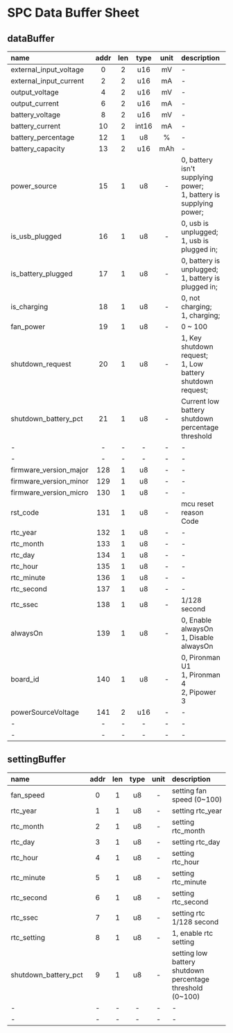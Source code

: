 # SPC Data Buffer Sheet

## dataBuffer

|name|addr|len|type|unit|description|
|:--|:--:|:--:|:--:|:--:|:--|
|external_input_voltage|0|2|u16|mV|-|
|external_input_current|2|2|u16|mA|-|
|output_voltage|4|2|u16|mV|-|
|output_current|6|2|u16|mA|-|
|battery_voltage|8|2|u16|mV|-|
|battery_current|10|2|int16|mA|-|
|battery_percentage|12|1|u8|%|-|
|battery_capacity|13|2|u16|mAh|-|
|power_source|15|1|u8|-| 0,  battery isn't supplying power; <br> 1,  battery is supplying power;|
|is_usb_plugged|16|1|u8|-| 0, usb is unplugged; <br> 1, usb is plugged in;|
|is_battery_plugged|17|1|u8|-| 0, battery is unplugged; <br> 1, battery is plugged in;|
|is_charging|18|1|u8|-| 0, not charging; <br> 1, charging;|
|fan_power|19|1|u8|-| 0 ~ 100|
|shutdown_request|20|1|u8|-| 1, Key shutdown request; <br> 1, Low battery shutdown request;|
|shutdown_battery_pct|21|1|u8|-| Current low battery shutdown percentage threshold|
|-|-|-|-|-|-|
|-|-|-|-|-|-|
|firmware_version_major|128|1|u8|-|-|
|firmware_version_minor|129|1|u8|-|-|
|firmware_version_micro|130|1|u8|-|-|
|rst_code|131|1|u8|-|mcu reset reason Code|
|rtc_year|132|1|u8|-|-|
|rtc_month|133|1|u8|-|-|
|rtc_day|134|1|u8|-|-|
|rtc_hour|135|1|u8|-|-|
|rtc_minute|136|1|u8|-|-|
|rtc_second|137|1|u8|-|-|
|rtc_ssec|138|1|u8|-|1/128 second|
|alwaysOn|139|1|u8|-|0, Enable alwaysOn <br> 1, Disable alwaysOn|
|board_id|140|1|u8|-|0, Pironman U1 <br> 1, Pironman 4 <br> 2, Pipower 3|
|powerSourceVoltage|141|2|u16|-|-|
|-|-|-|-|-|-|
|-|-|-|-|-|-|

## settingBuffer

|name|addr|len|type|unit|description|
|:--|:--:|:--:|:--:|:--:|:--|
|fan_speed|0|1|u8|-|setting fan speed (0~100)|
|rtc_year|1|1|u8|-|setting rtc_year|
|rtc_month|2|1|u8|-|setting rtc_month|
|rtc_day|3|1|u8|-|setting rtc_day|
|rtc_hour|4|1|u8|-|setting rtc_hour|
|rtc_minute|5|1|u8|-|setting rtc_minute|
|rtc_second|6|1|u8|-|setting rtc_second|
|rtc_ssec|7|1|u8|-|setting rtc 1/128 second|
|rtc_setting|8|1|u8|-|1, enable rtc setting|
|shutdown_battery_pct|9|1|u8|-|setting low battery shutdown percentage threshold (0~100)|
|-|-|-|-|-|-|
|-|-|-|-|-|-|
